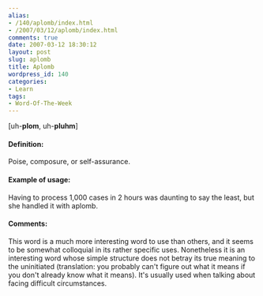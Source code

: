 ```yaml
---
alias:
- /140/aplomb/index.html
- /2007/03/12/aplomb/index.html
comments: true
date: 2007-03-12 18:30:12
layout: post
slug: aplomb
title: Aplomb
wordpress_id: 140
categories:
- Learn
tags:
- Word-Of-The-Week
---
```


[uh-**plom**, uh-**pluhm**]


#### Definition:


Poise, composure, or self-assurance.



#### Example of usage:


Having to process 1,000 cases in 2 hours was daunting to say the least, but she handled it with aplomb.



#### Comments:


This word is a much more interesting word to use than others, and it seems to be somewhat colloquial in its rather specific uses.  Nonetheless it is an interesting word whose simple structure does not betray its true meaning to the uninitiated (translation: you probably can't figure out what it means if you don't already know what it means).  It's usually used when talking about facing difficult circumstances.
